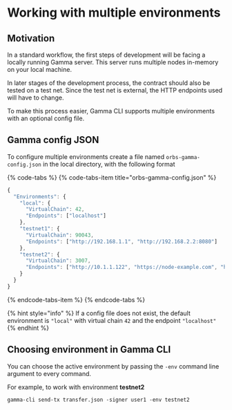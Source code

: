# Working with multiple environments

## Motivation

In a standard workflow, the first steps of development will be facing a locally running Gamma server. This server runs multiple nodes in-memory on your local machine.

In later stages of the development process, the contract should also be tested on a test net. Since the test net is external, the HTTP endpoints used will have to change.

To make this process easier, Gamma CLI supports multiple environments with an optional config file.

## Gamma config JSON

To configure multiple environments create a file named `orbs-gamma-config.json` in the local directory, with the following format

{% code-tabs %}
{% code-tabs-item title="orbs-gamma-config.json" %}
```javascript
{
  "Environments": {
    "local": {
      "VirtualChain": 42,
      "Endpoints": ["localhost"]
    },
    "testnet1": {
      "VirtualChain": 90043,
      "Endpoints": ["http://192.168.1.1", "http://192.168.2.2:8080"]
    },
    "testnet2": {
      "VirtualChain": 3007,
      "Endpoints": ["http://10.1.1.122", "https://node-example.com", "http://another.io:8081"]
    }
  }
}
```
{% endcode-tabs-item %}
{% endcode-tabs %}

{% hint style="info" %}
If a config file does not exist, the default environment is `"local"` with virtual chain `42` and the endpoint `"localhost"`
{% endhint %}

## Choosing environment in Gamma CLI

You can choose the active environment by passing the `-env` command line argument to every command. 

For example, to work with environment **testnet2**

```text
gamma-cli send-tx transfer.json -signer user1 -env testnet2
```

